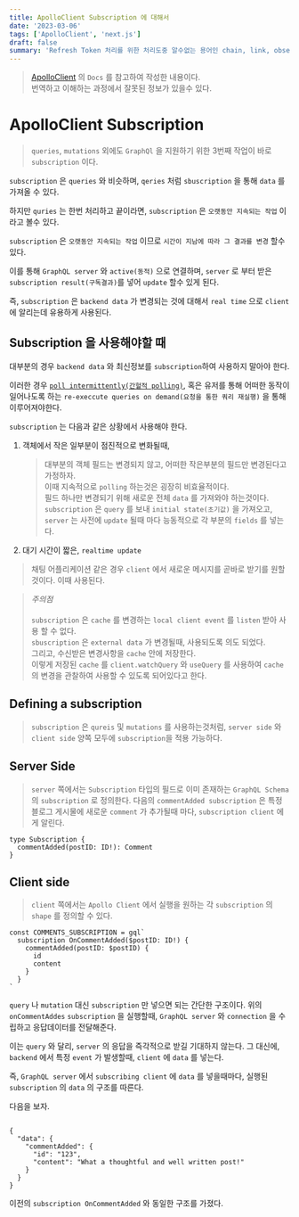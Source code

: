 ```yaml
---
title: ApolloClient Subscription 에 대해서
date: '2023-03-06'
tags: ['ApolloClient', 'next.js']
draft: false
summary: 'Refresh Token 처리를 위한 처리도중 알수없는 용어인 chain, link, observable' 에 대해서 알아본다.
---
```


> [ApolloClient](https://https://www.apollographql.com/docs/react/data/subscriptions) 의 `Docs` 를 참고하여 작성한 내용이다.</br> 번역하고 이해하는 과정에서 잘못된 정보가 있을수 있다.

# ApolloClient Subscription

> `queries`, `mutations` 외에도 `GraphQl` 을 지원하기 위한 3번째 작업이 바로 `subscription` 이다.

`subscription` 은 `queries` 와 비슷하며, `qeries` 처럼 `sbuscription` 을 통해 `data` 를 가져올 수 있다.

하지만 `quries` 는 한번 처리하고 끝이라면, `subscription` 은 `오랫동안 지속되는 작업` 이라고 볼수 있다.

`subscription` 은 `오랫동안 지속되는 작업` 이므로 `시간이 지남에 따라 그 결과를 변경` 할수 있다.

이를 통해 `GraphQL server` 와 `active(동적)` 으로 연결하며, `server` 로 부터 받은 `subscription result(구독결과)`를 넣어 `update` 할수 있게 된다.

즉, `subscription` 은 `backend data` 가 변경되는 것에 대해서 `real time` 으로 `client` 에 알리는데 유용하게 사용된다.

## Subscription 을 사용해야할 때

대부분의 경우 `backend data` 와 최신정보를 `subscription`하여 사용하지 말아야 한다.

이러한 경우 [`poll intermittently(간헐적 polling)`](https://www.apollographql.com/docs/react/data/queries/#polling), 혹은 유저를 통해 어떠한 동작이 일어나도록 하는 `re-execcute queries on demand(요청을 통한 쿼리 재실행)` 을 통해 이루어져야한다.

`subscription` 는 다음과 같은 상황에서 사용해야 한다.

1. 객체에서 작은 일부분이 점진적으로 변화될때,

   > 대부분의 객체 필드는 변경되지 않고, 어떠한 작은부분의 필드만 변경된다고 가정하자.</br>
   > 이때 지속적으로 `polling` 하는것은 굉장히 비효율적이다.</br>
   > 필드 하나만 변경되기 위해 새로운 전체 `data` 를 가져와야 하는것이다.</br>
   > `subscription` 은 `query` 를 보내 `initial state(초기값)` 을 가져오고, `server` 는 사전에 `update` 될때 마다 능동적으로 각 부분의 `fields` 를 넣는다.

2. 대기 시간이 짧은, `realtime update`

> 채팅 어플리케이션 같은 경우 `client` 에서 새로운 메시지를 곧바로 받기를 원할것이다. 이때 사용된다.

> _주의점_</br></br>
> `subscription` 은 `cache` 를 변경하는 `local client event` 를 `listen` 받아 사용 할 수 없다.</br>
> `sbuscription` 은 `external data` 가 변경될때, 사용되도록 의도 되었다.</br> 그리고, 수신받은 변경사항을 `cache` 안에 저장한다.<br>
> 이렇게 저장된 `cache` 를 `client.watchQuery` 와 `useQuery` 를 사용하여 `cache` 의 변경을 관찰하여 사용할 수 있도록 되어있다고 한다.

## Defining a subscription

> `subscription` 은 `qureis` 및 `mutations` 를 사용하는것처럼, `server side` 와 `client side` 양쪽 모두에 `subscription`을 적용 가능하다.

## Server Side

> `server` 쪽에서는 `Subscription` 타입의 필드로 이미 존재하는 `GraphQL Schema` 의 `subscription` 로 정의한다.
> 다음의 `commentAdded subscription` 은 특정 블로그 게시물에 새로운 `comment` 가 추가될때 마다, `subscription client` 에게 알린다.

```tsx
type Subscription {
  commentAdded(postID: ID!): Comment
}
```

## Client side

> `client` 쪽에서는 `Apollo Client` 에서 실행을 원하는 각 `subscription` 의 `shape` 를 정의할 수 있다.

```tsx
const COMMENTS_SUBSCRIPTION = gql`
  subscription OnCommentAdded($postID: ID!) {
    commentAdded(postID: $postID) {
      id
      content
    }
  }
`
```

`query` 나 `mutation` 대신 `subscription` 만 넣으면 되는 간단한 구조이다.
위의 `onCommentAddes` `subscription` 을 실행할때, `GraphQL server` 와 `connection` 을 수립하고 응답데이터를 전달해준다.

이는 `query` 와 달리, `server` 의 응답을 즉각적으로 받길 기대하지 않는다.
그 대신에, `backend` 에서 특정 `event` 가 발생할때, `client` 에 `data` 를 넣는다.

즉, `GraphQL server` 에서 `subscribing client` 에 `data` 를 넣을때마다, 실행된 `subscription` 의 `data` 의 구조를 따른다.

다음을 보자.

```tsx

{
  "data": {
    "commentAdded": {
      "id": "123",
      "content": "What a thoughtful and well written post!"
    }
  }
}

```

이전의 `subscription OnCommentAdded` 와 동일한 구조를 가졌다.
